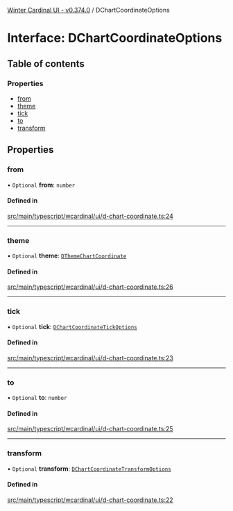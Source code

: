 [Winter Cardinal UI - v0.374.0](../index.md) / DChartCoordinateOptions

# Interface: DChartCoordinateOptions

## Table of contents

### Properties

- [from](DChartCoordinateOptions.md#from)
- [theme](DChartCoordinateOptions.md#theme)
- [tick](DChartCoordinateOptions.md#tick)
- [to](DChartCoordinateOptions.md#to)
- [transform](DChartCoordinateOptions.md#transform)

## Properties

### from

• `Optional` **from**: `number`

#### Defined in

[src/main/typescript/wcardinal/ui/d-chart-coordinate.ts:24](https://github.com/winter-cardinal/winter-cardinal-ui/blob/v0.310.1/src/main/typescript/wcardinal/ui/d-chart-coordinate.ts#L24)

___

### theme

• `Optional` **theme**: [`DThemeChartCoordinate`](DThemeChartCoordinate.md)

#### Defined in

[src/main/typescript/wcardinal/ui/d-chart-coordinate.ts:26](https://github.com/winter-cardinal/winter-cardinal-ui/blob/v0.310.1/src/main/typescript/wcardinal/ui/d-chart-coordinate.ts#L26)

___

### tick

• `Optional` **tick**: [`DChartCoordinateTickOptions`](DChartCoordinateTickOptions.md)

#### Defined in

[src/main/typescript/wcardinal/ui/d-chart-coordinate.ts:23](https://github.com/winter-cardinal/winter-cardinal-ui/blob/v0.310.1/src/main/typescript/wcardinal/ui/d-chart-coordinate.ts#L23)

___

### to

• `Optional` **to**: `number`

#### Defined in

[src/main/typescript/wcardinal/ui/d-chart-coordinate.ts:25](https://github.com/winter-cardinal/winter-cardinal-ui/blob/v0.310.1/src/main/typescript/wcardinal/ui/d-chart-coordinate.ts#L25)

___

### transform

• `Optional` **transform**: [`DChartCoordinateTransformOptions`](DChartCoordinateTransformOptions.md)

#### Defined in

[src/main/typescript/wcardinal/ui/d-chart-coordinate.ts:22](https://github.com/winter-cardinal/winter-cardinal-ui/blob/v0.310.1/src/main/typescript/wcardinal/ui/d-chart-coordinate.ts#L22)
